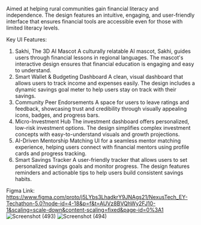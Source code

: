 Aimed at helping rural communities gain financial literacy and independence. The design features an intuitive, engaging, and user-friendly interface that ensures financial tools are accessible even for those with limited literacy levels.

Key UI Features:
1. Sakhi, The 3D AI Mascot
A culturally relatable AI mascot, Sakhi, guides users through financial lessons in regional languages. The mascot's interactive design ensures that financial education is engaging and easy to understand.
2. Smart Wallet & Budgeting Dashboard
A clean, visual dashboard that allows users to track income and expenses easily. The design includes a dynamic savings goal meter to help users stay on track with their savings.
3. Community Peer Endorsements
A space for users to leave ratings and feedback, showcasing trust and credibility through visually appealing icons, badges, and progress bars.
4. Micro-Investment Hub
The investment dashboard offers personalized, low-risk investment options. The design simplifies complex investment concepts with easy-to-understand visuals and growth projections.
5. AI-Driven Mentorship Matching
UI for a seamless mentor matching experience, helping users connect with financial mentors using profile cards and progress tracking.
6. Smart Savings Tracker
A user-friendly tracker that allows users to set personalized savings goals and monitor progress. The design features reminders and actionable tips to help users build consistent savings habits.

Figma Link: https://www.figma.com/proto/j5LYbs3LhadkrY9JNAgs21/NexusTech_EY-Techathon-5.0?node-id=4-18&p=f&t=AUVz8BVQhWy2FJ10-1&scaling=scale-down&content-scaling=fixed&page-id=0%3A1
![Screenshot (493)](https://github.com/user-attachments/assets/e6139963-4635-4313-8604-62e1a6db4722)
![Screenshot (494)](https://github.com/user-attachments/assets/4ef971cf-735e-4f1a-a6d3-3ec63923a61c)

